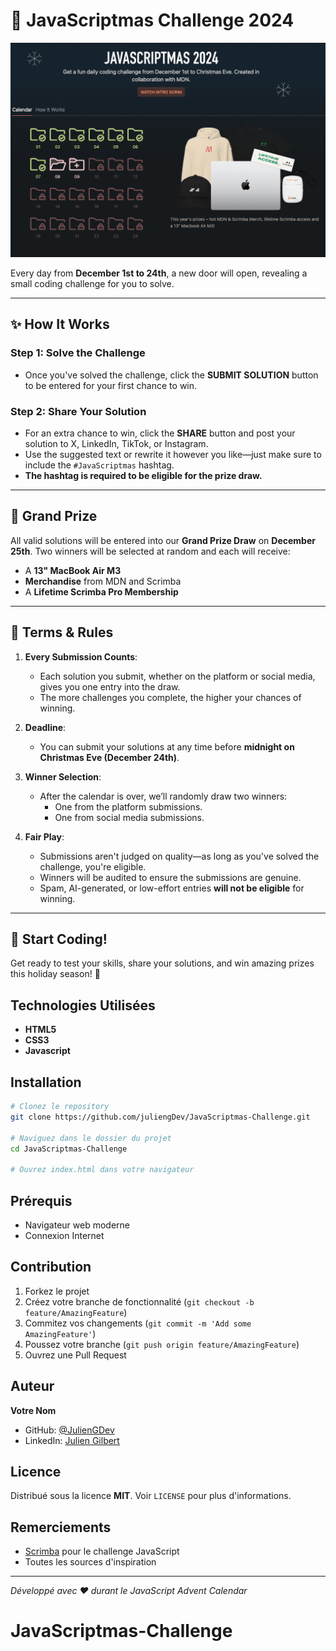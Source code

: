 # 🎄 JavaScriptmas Challenge 2024

![Aperçu de GiftChain](/presentation.png)


Every day from **December 1st to 24th**, a new door will open, revealing a small coding challenge for you to solve. 



---

## ✨ How It Works

### Step 1: Solve the Challenge  
- Once you've solved the challenge, click the **SUBMIT SOLUTION** button to be entered for your first chance to win.

### Step 2: Share Your Solution  
- For an extra chance to win, click the **SHARE** button and post your solution to X, LinkedIn, TikTok, or Instagram.
- Use the suggested text or rewrite it however you like—just make sure to include the `#JavaScriptmas` hashtag.  
- **The hashtag is required to be eligible for the prize draw.**

---

## 🎁 Grand Prize

All valid solutions will be entered into our **Grand Prize Draw** on **December 25th**. Two winners will be selected at random and each will receive:

- A **13" MacBook Air M3**
- **Merchandise** from MDN and Scrimba
- A **Lifetime Scrimba Pro Membership**

---

## 📜 Terms & Rules

1. **Every Submission Counts**:  
   - Each solution you submit, whether on the platform or social media, gives you one entry into the draw.
   - The more challenges you complete, the higher your chances of winning.

2. **Deadline**:  
   - You can submit your solutions at any time before **midnight on Christmas Eve (December 24th)**.

3. **Winner Selection**:  
   - After the calendar is over, we’ll randomly draw two winners:
     - One from the platform submissions.
     - One from social media submissions.

4. **Fair Play**:  
   - Submissions aren't judged on quality—as long as you've solved the challenge, you're eligible.
   - Winners will be audited to ensure the submissions are genuine.
   - Spam, AI-generated, or low-effort entries **will not be eligible** for winning.

---

## 🚀 Start Coding!

Get ready to test your skills, share your solutions, and win amazing prizes this holiday season! 🎅


## Technologies Utilisées

- **HTML5**
- **CSS3**
- **Javascript**

## Installation

```bash
# Clonez le repository
git clone https://github.com/juliengDev/JavaScriptmas-Challenge.git

# Naviguez dans le dossier du projet
cd JavaScriptmas-Challenge

# Ouvrez index.html dans votre navigateur
```

## Prérequis

- Navigateur web moderne
- Connexion Internet

## Contribution

1. Forkez le projet
2. Créez votre branche de fonctionnalité (`git checkout -b feature/AmazingFeature`)
3. Commitez vos changements (`git commit -m 'Add some AmazingFeature'`)
4. Poussez votre branche (`git push origin feature/AmazingFeature`)
5. Ouvrez une Pull Request

## Auteur

**Votre Nom**
- GitHub: [@JulienGDev](https://github.com/juliengDev/l)
- LinkedIn: [Julien Gilbert](https://www.linkedin.com/in/julien-gilbert-reactjs/)

## Licence

Distribué sous la licence **MIT**. Voir `LICENSE` pour plus d'informations.

## Remerciements

- [Scrimba](https://scrimba.com/) pour le challenge JavaScript
- Toutes les sources d'inspiration

---

*Développé avec ❤️ durant le JavaScript Advent Calendar*

# JavaScriptmas-Challenge
